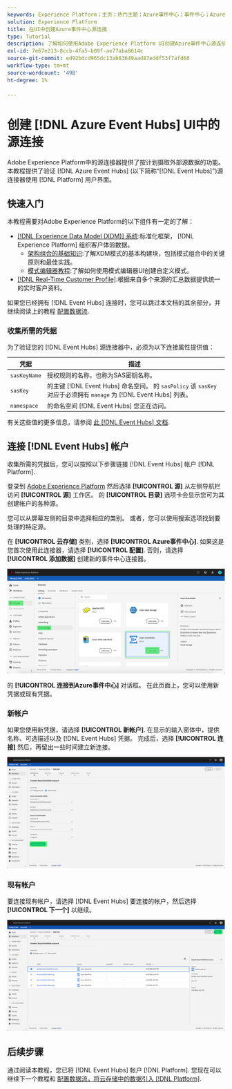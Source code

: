 ```yaml
---
keywords: Experience Platform；主页；热门主题；Azure事件中心；事件中心；Azure事件中心
solution: Experience Platform
title: 在UI中创建Azure事件中心源连接
type: Tutorial
description: 了解如何使用Adobe Experience Platform UI创建Azure事件中心源连接。
exl-id: 7e67e213-8ccb-4fa5-b09f-ae77aba8614c
source-git-commit: ed92bdcd965dc13ab83649aad87eddf53f7afd60
workflow-type: tm+mt
source-wordcount: '498'
ht-degree: 1%

---
```



# 创建 [!DNL Azure Event Hubs] UI中的源连接

Adobe Experience Platform中的源连接器提供了按计划摄取外部源数据的功能。 本教程提供了验证 [!DNL Azure Event Hubs] (以下简称“[!DNL Event Hubs]&quot;)源连接器使用 [!DNL Platform] 用户界面。

## 快速入门

本教程需要对Adobe Experience Platform的以下组件有一定的了解：

- [[!DNL Experience Data Model (XDM)] 系统](../../../../../xdm/home.md):标准化框架， [!DNL Experience Platform] 组织客户体验数据。
   - [架构组合的基础知识](../../../../../xdm/schema/composition.md):了解XDM模式的基本构建块，包括模式组合中的关键原则和最佳实践。
   - [模式编辑器教程](../../../../../xdm/tutorials/create-schema-ui.md):了解如何使用模式编辑器UI创建自定义模式。
- [[!DNL Real-Time Customer Profile]](../../../../../profile/home.md):根据来自多个来源的汇总数据提供统一的实时客户资料。

如果您已经拥有 [!DNL Event Hubs] 连接时，您可以跳过本文档的其余部分，并继续阅读上的教程 [配置数据流](../../dataflow/streaming/cloud-storage-streaming.md).

### 收集所需的凭据

为了验证您的 [!DNL Event Hubs] 源连接器中，必须为以下连接属性提供值：

| 凭据 | 描述 |
| ---------- | ----------- |
| `sasKeyName` | 授权规则的名称，也称为SAS密钥名称。 |
| `sasKey` | 的主键 [!DNL Event Hubs] 命名空间。 的 `sasPolicy` 该 `sasKey` 对应于必须拥有 `manage` 为 [!DNL Event Hubs] 列表。 |
| `namespace` | 的命名空间 [!DNL Event Hubs] 您正在访问。 |

有关这些值的更多信息，请参阅 [此 [!DNL Event Hubs] 文档](https://docs.microsoft.com/en-us/azure/event-hubs/authenticate-shared-access-signature).

## 连接 [!DNL Event Hubs] 帐户

收集所需的凭据后，您可以按照以下步骤链接 [!DNL Event Hubs] 帐户 [!DNL Platform].

登录到 [Adobe Experience Platform](https://platform.adobe.com) 然后选择 **[!UICONTROL 源]** 从左侧导航栏访问 **[!UICONTROL 源]** 工作区。 的 **[!UICONTROL 目录]** 选项卡会显示您可为其创建帐户的各种源。

您可以从屏幕左侧的目录中选择相应的类别。 或者，您可以使用搜索选项找到要处理的特定源。

在 **[!UICONTROL 云存储]** 类别，选择 **[!UICONTROL Azure事件中心]**. 如果这是您首次使用此连接器，请选择 **[!UICONTROL 配置]**. 否则，请选择 **[!UICONTROL 添加数据]** 创建新的事件中心连接器。

![](../../../../images/tutorials/create/eventhub/catalog.png)

的 **[!UICONTROL 连接到Azure事件中心]** 对话框。 在此页面上，您可以使用新凭据或现有凭据。

### 新帐户

如果您使用新凭据，请选择 **[!UICONTROL 新帐户]**. 在显示的输入窗体中，提供名称、可选描述以及 [!DNL Event Hubs] 凭据。 完成后，选择 **[!UICONTROL 连接]** 然后，再留出一些时间建立新连接。

![](../../../../images/tutorials/create/eventhub/new.png)

### 现有帐户

要连接现有帐户，请选择 [!DNL Event Hubs] 要连接的帐户，然后选择 **[!UICONTROL 下一个]** 以继续。

![](../../../../images/tutorials/create/eventhub/existing.png)

## 后续步骤

通过阅读本教程，您已将 [!DNL Event Hubs] 帐户 [!DNL Platform]. 您现在可以继续下一个教程和 [配置数据流，将云存储中的数据引入 [!DNL Platform]](../../dataflow/streaming/cloud-storage-streaming.md).
